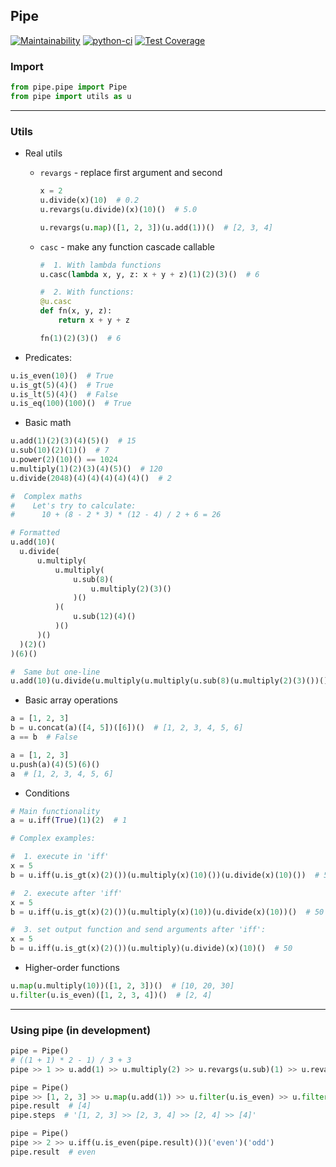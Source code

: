 ## Pipe

[![Maintainability](https://api.codeclimate.com/v1/badges/159a73ad4b24d66bf0ed/maintainability)](https://codeclimate.com/github/mnogom/pipe/maintainability)
[![python-ci](https://github.com/mnogom/pipe/actions/workflows/python-ci.yaml/badge.svg)](https://github.com/mnogom/pipe/actions/workflows/python-ci.yaml)
[![Test Coverage](https://api.codeclimate.com/v1/badges/159a73ad4b24d66bf0ed/test_coverage)](https://codeclimate.com/github/mnogom/pipe/test_coverage)

### Import
```python
from pipe.pipe import Pipe
from pipe import utils as u
```

---
### Utils
* Real utils
  * `revargs` - replace first argument and second 
    ```python
    x = 2
    u.divide(x)(10)  # 0.2
    u.revargs(u.divide)(x)(10)()  # 5.0

    u.revargs(u.map)([1, 2, 3])(u.add(1))()  # [2, 3, 4]
    ```

  * `casc` - make any function cascade callable
    ```python
    #  1. With lambda functions
    u.casc(lambda x, y, z: x + y + z)(1)(2)(3)()  # 6

    #  2. With functions:
    @u.casc
    def fn(x, y, z):
        return x + y + z

    fn(1)(2)(3)()  # 6
    ```
* Predicates:
```python
u.is_even(10)()  # True
u.is_gt(5)(4)()  # True
u.is_lt(5)(4)()  # False
u.is_eq(100)(100)()  # True
```
* Basic math
```python
u.add(1)(2)(3)(4)(5)()  # 15
u.sub(10)(2)(1)()  # 7
u.power(2)(10)() == 1024
u.multiply(1)(2)(3)(4)(5)()  # 120
u.divide(2048)(4)(4)(4)(4)(4)()  # 2

#  Complex maths
#    Let's try to calculate:
#      10 + (8 - 2 * 3) * (12 - 4) / 2 + 6 = 26

# Formatted
u.add(10)(
  u.divide(
      u.multiply(
          u.multiply(
              u.sub(8)(
                  u.multiply(2)(3)()
              )()
          )(
              u.sub(12)(4)()
          )()
      )()
  )(2)()
)(6)()

#  Same but one-line
u.add(10)(u.divide(u.multiply(u.multiply(u.sub(8)(u.multiply(2)(3)())())(u.sub(12)(4)())())())(2)())(6)()
```
* Basic array operations
```python
a = [1, 2, 3]
b = u.concat(a)([4, 5])([6])()  # [1, 2, 3, 4, 5, 6]
a == b  # False
```
```python
a = [1, 2, 3]
u.push(a)(4)(5)(6)()
a  # [1, 2, 3, 4, 5, 6]
```
* Conditions
```python
# Main functionality
a = u.iff(True)(1)(2)  # 1

# Complex examples:

#  1. execute in 'iff'
x = 5
b = u.iff(u.is_gt(x)(2)())(u.multiply(x)(10)())(u.divide(x)(10)())  # 50

#  2. execute after 'iff'
x = 5
b = u.iff(u.is_gt(x)(2)())(u.multiply(x)(10))(u.divide(x)(10))()  # 50

#  3. set output function and send arguments after 'iff':
x = 5
b = u.iff(u.is_gt(x)(2)())(u.multiply)(u.divide)(x)(10)()  # 50

```
* Higher-order functions
```python
u.map(u.multiply(10))([1, 2, 3])()  # [10, 20, 30]
u.filter(u.is_even)([1, 2, 3, 4])()  # [2, 4]
```
---

### Using pipe (in development)
```python
pipe = Pipe()
# ((1 + 1) * 2 - 1) / 3 + 3
pipe >> 1 >> u.add(1) >> u.multiply(2) >> u.revargs(u.sub)(1) >> u.revargs(u.divide)(3) >> u.add(3)

pipe = Pipe()
pipe >> [1, 2, 3] >> u.map(u.add(1)) >> u.filter(u.is_even) >> u.filter(u.casc(lambda x: x > 3))
pipe.result  # [4]
pipe.steps  # '[1, 2, 3] >> [2, 3, 4] >> [2, 4] >> [4]'

pipe = Pipe()
pipe >> 2 >> u.iff(u.is_even(pipe.result)())('even')('odd')
pipe.result  # even
```

